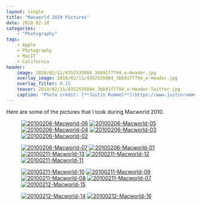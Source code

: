 ```yaml
---
layout: single
title: "Macworld 2010 Pictures"
date: 2010-02-10
categories:
    - "Photography"
tags:
    - Apple
    - Photography
    - MacIT
    - California
header:
    image: 2010/02/11/4352535084_3bb91f7794_o-Header.jpg
    overlay_image: 2010/02/11/4352535084_3bb91f7794_o-Header.jpg
    overlay_filter: 0.15
    teaser: 2010/02/11/4352535084_3bb91f7794_o-Header-Twitter.jpg 		# Shrink image to 575 width
    caption: "Photo credit: [**Justin Rummel**](https://www.justinrummel.com)"
---
```


Here are some of the pictures that I took during Macworld 2010.

<figure class="fifth">
<a href="https://www.flickr.com/photos/justinrummel/4341820485/"><img src="https://farm5.static.flickr.com/4043/4341820485_fd4373ce0e_q.jpg" title="20100206-Macworld-06" /></a>
<a href="https://www.flickr.com/photos/justinrummel/4341821197/"><img src="https://farm5.static.flickr.com/4031/4341821197_5df296cff4_q.jpg" title="20100206-Macworld-05" /></a>
<a href="https://www.flickr.com/photos/justinrummel/4341821631/"><img src="https://farm3.static.flickr.com/2691/4341821631_a6a11ef457_q.jpg" title="20100206-Macworld-04" /></a>
<a href="https://www.flickr.com/photos/justinrummel/4342562214/"><img src="https://farm5.static.flickr.com/4051/4342562214_e725d2978d_q.jpg" title="20100206-Macworld-03" /></a>
<a href="https://www.flickr.com/photos/justinrummel/4341822647/"><img src="https://farm5.static.flickr.com/4070/4341822647_7ce535a4d2_q.jpg" title="20100206-Macworld-02" /></a>
</figure>
<figure class="fifth">
<a href="https://www.flickr.com/photos/justinrummel/4341823147/"><img src="https://farm3.static.flickr.com/2691/4341823147_34353d4bdb_q.jpg" title="20100206-Macworld-07" /></a>
<a href="https://www.flickr.com/photos/justinrummel/4342563646/"><img src="https://farm3.static.flickr.com/2752/4342563646_a374a20456_q.jpg" title="20100206-Macworld-01" /></a>
<a href="https://www.flickr.com/photos/justinrummel/4352533034/"><img src="https://farm3.static.flickr.com/2698/4352533034_720840ef2f_q.jpg" title="20100211-Macworld-13" /></a>
<a href="https://www.flickr.com/photos/justinrummel/4352533330/"><img src="https://farm3.static.flickr.com/2799/4352533330_c24f77bea7_q.jpg" title="20100211-Macworld-12" /></a>
<a href="https://www.flickr.com/photos/justinrummel/4351787629/"><img src="https://farm5.static.flickr.com/4021/4351787629_9d1f919f0b_q.jpg" title="20100211-Macworld-11" /></a>
</figure>
<figure class="fifth">
<a href="https://www.flickr.com/photos/justinrummel/4351788095/"><img src="https://farm5.static.flickr.com/4042/4351788095_14cc9dc391_q.jpg" title="20100211-Macworld-10" /></a>
<a href="https://www.flickr.com/photos/justinrummel/4352534490/"><img src="https://farm3.static.flickr.com/2759/4352534490_fe6782ccc5_q.jpg" title="20100211-Macworld-09" /></a>
<a href="https://www.flickr.com/photos/justinrummel/4352534802/"><img src="https://farm5.static.flickr.com/4059/4352534802_1da7cb302d_q.jpg" title="20100211-Macworld-08" /></a>
<a href="https://www.flickr.com/photos/justinrummel/4352535084/"><img src="https://farm5.static.flickr.com/4056/4352535084_bb9d19291f_q.jpg" title="20100211-Macworld-07" /></a>
<a href="https://www.flickr.com/photos/justinrummel/4352553574/"><img src="https://farm5.static.flickr.com/4014/4352553574_26c1bbe327_q.jpg" title="20100212-Macworld-15" /></a>
</figure>
<figure class="fifth">
<a href="https://www.flickr.com/photos/justinrummel/4352553894/"><img src="https://farm3.static.flickr.com/2803/4352553894_54c4e626ef_q.jpg" title="20100212-Macworld-14" /></a>
<a href="https://www.flickr.com/photos/justinrummel/4352554256/"><img src="https://farm5.static.flickr.com/4051/4352554256_359ff63133_q.jpg" title="20100212-Macworld-16" /></a>
</figure>
